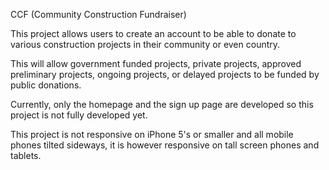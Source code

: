 CCF (Community Construction Fundraiser)

This project allows users to create an account to be able to donate to various construction projects in their community or even country.  

This will allow government funded projects, private projects, approved preliminary projects, ongoing projects, or delayed projects to be funded by public donations.

Currently, only the homepage and the sign up page are developed so this project is not fully developed yet.

This project is not responsive on iPhone 5's or smaller and all mobile phones tilted sideways, it is however responsive on tall screen phones and tablets.